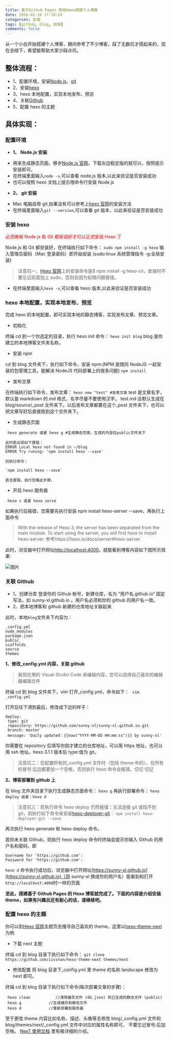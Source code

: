 ```yaml
---
title: 基于Github Pages 使用Hexo搭建个人博客
date: 2016-01-16 17:18:24
categories: 前端
tags: [github, blog, 前端]
comments: false
---
```


从一个小白开始搭建个人博客，期间参考了不少博客，踩了无数坑才搭起来的，现在总结下，希望能帮助大家少踩点坑。

## 整体流程：

- 1、配置环境，安装[Node.js](https://nodejs.org/en/)、[git](https://git-scm.com/)
- 2、安装[hexo](https://hexo.io/docs/)
- 3、hexo 本地配置，实现本地发布、预览
- 4、关联[Github](https://github.com)
- 5、配置 hexo 的主题

<!--more-->

## 具体实现：

### 配置环境

- **1、 Node.js 安装**

* 用来生成静态页面。移步[Node.js 官网](https://nodejs.org/en/)，下载左边稳定版的就可以，按照提示安装即可。
* 在终端里面输入`node -v`,可以查看 node.js 版本,以此来验证是否安装成功
* 也可以按照 hexo 文档上提示用命令行安装 Node.js

- **2、 git 安装**

* Mac 电脑自带 git,如果没有可以参考上[hexo 官网](https://hexo.io/docs/)的安装方法
* 在终端里面输入`git --version`,可以查看 git 版本，以此来验证是否安装成功

### 安装 hexo

<span style="color:red">必须确保 Node.js 和 Git 都安装好才可以正式安装 Hexo 了<span>

Node.js 和 Git 都安装好，在终端执行如下命令：
`sudo npm install -g hexo`
输入管理员密码（Mac 登录密码）即开始安装 (sudo:linux 系统管理指令 -g:全局安装)

> 注意坑一、[Hexo 官网](https://hexo.io/docs/)上的安装命令是$ npm install -g hexo-cli，安装时不要忘记前面加上 sudo，否则会因为权限问题报错。

- 在终端里面输入`hexo -v`,可以查看 hexo 版本,以此来验证是否安装成功

### hexo 本地配置，实现本地发布、预览

完成 hexo 的本地配置，即可实现本地的静态博客，实现发布文章、预览文章。

- 初始化

终端 cd 到一个你选定的目录，执行 hexo init 命令：
`hexo init blog`
blog 是你建立的本地博客文件夹名称。

- 安装 npm

cd 到 blog 文件夹下，执行如下命令，安装 npm:(NPM 是随同 NodeJS 一起安装的包管理工具，能解决 NodeJS 代码部署上的很多问题)
`npm install`

- 发布文章

在终端执行如下命令，发布文章：
`hexo new "test" #发表文章`
test 是文章名字，默认是 markdown 的.md 格式，名字尽量不要使用汉字。
test.md 会默认生成在 blog/source/\_post 文件夹下。以后发布文章都要在这个\_post 文件夹下，也可以把文章写好后直接拖到这个文件夹下。

- 生成静态页面

` hexo generate 或者 hexo g #生成静态页面，生成的内容在public文件夹下`

```
此时若出现如下报错：
ERROR Local hexo not found in ~/blog
ERROR Try runing: 'npm install hexo --save'

则执行命令：

`npm install hexo --save`

若无报错，自行忽略此步骤。
```

- 开启 hexo 服务器

` hexo s 或者 hexo serve`

如果执行后报错，您需要先执行安装 npm install hexo-server --save，再执行上面命令

> With the release of Hexo 3, the server has been separated from the main module. To start using the server, you will first have to install hexo-server. 参考https://hexo.io/docs/server#hexo-server

此时，浏览器中打开网址[http://localhost:4000](http://localhost:4000)，就能看到博客内容如下图所示效果:

![图片](/blogImages/localBlog.png "本地博客效果")

### 关联 Github

- 1、创建仓库
  登录你的 Github 帐号，新建仓库，名为 ”用户名.github.io“ 固定写法，如 sunny-xl.github.io 。用户名必须和你的 github 的用户名一致。
- 2、把本地博客和 github 新建的仓库地址关联起来

此时，本地`blog`文件夹下内容为：

```
_config.yml
node_modules
package.json
public
scaffolds
source
themes
```

**1、修改\_config.yml 内容，关联 github**

> 我现在用的 Visual Studio Code 来编辑内容，您可以选择自己喜欢的编辑器编辑文件

终端 cd 到 blog 文件夹下，vim 打开\_config.yml，命令如下：
` vim _config.yml`

打开后往下滑到最后，修改成下边的样子：

```
deploy:
 type: git
 repository: https://github.com/sunny-xl/sunny-xl.github.io.git
 branch: master
 message: 'Daily updated：{{now("YYYY-MM-DD HH:mm:ss")}} by sunny-xl'
```

你需要在 repository 后填写你刚才建立的仓库地址，可以用 https 地址，也可以用 ssh 地址。hexo 3.1.1 版本后 type:值为 git。

> 注意坑二：在配置所有的\_config.yml 文件时（包括 theme 中的），在所有的冒号:后边都要加一个空格，否则执行 hexo 命令会报错，切记 切记

**2、博客部署到 github 上**

在 blog 文件夹目录下执行生成静态页面命令：
`hexo g`
再执行部署命令：
`hexo deploy 或者：hexo d`

> 注意坑三：若执行命令 hexo deploy 仍然报错：无法连接 git 或找不到 git，则执行如下命令来安装[hexo-deployer-git](https://github.com/hexojs/hexo-deployer-git)：
> `npm install hexo-deployer-git --save`

再次执行 hexo generate 和 hexo deploy 命令。

若你未关联 Github，则执行 hexo deploy 命令时终端会提示你输入 Github 的用户名和密码，即

```
Username for 'https://github.com':
Password for 'https://github.com':
```

`hexo d` 命令执行成功后，浏览器中打开网址[https://sunny-xl.github.io](https://sunny-xl.github.io)（将 sunny-xl 换成你的用户名）能看到和打开`http://localhost:4000`时一样的页面

**至此，搭建基于 Github Pages 的 Hexo 博客就完成了。下面的内容是介绍安装 theme，如果有兴趣且还有耐心的话，请继续吧。**

### 配置 hexo 的主题

你可以到[Hexo 官网](https://hexo.io/docs/)主题页去搜寻自己喜欢的 theme。这里以[hexo-theme-next](https://github.com/iissnan/hexo-theme-next)为例

- 下载 next 主题

终端 cd 到 blog 目录下执行如下命令：
`git clone https://github.com/iissnan/hexo-theme-next themes/next`

- 修改配置
  将 blog 目录下\_config.yml 里 theme 的名称 landscape 修改为 next 即可。

终端 cd 到 blog 目录下执行如下命令(每次部署文章的步骤)：

```
 hexo clean           //清除缓存文件 (db.json) 和已生成的静态文件 (public)
 hexo g            //生成缓存和静态文件
 hexo d            //重新部署到服务器
```

至于更改 theme 内容比如名称、描述、头像等去修改 blog/\_config.yml 文件和 blog/themes/next/\_config.yml 文件中对应的属性名称即可， 不要忘记冒号:后加空格。 [NexT 使用文档](http://theme-next.iissnan.com/) 里有极详细的介绍。
